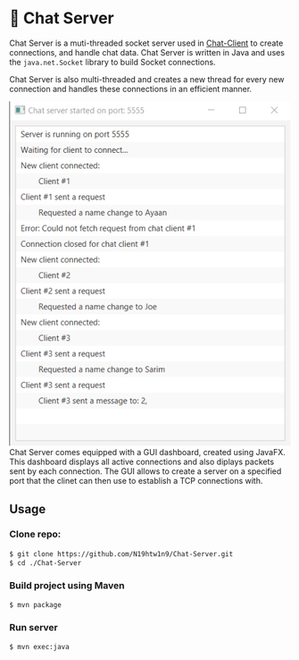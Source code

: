 # 💬 Chat Server

Chat Server is a muti-threaded socket server used in [Chat-Client](https://github.com/N19htw1n9/Chat-Client) to create connections, and handle chat data. Chat Server is written in Java and uses the `java.net.Socket` library to build Socket connections.

Chat Server is also multi-threaded and creates a new thread for every new connection and handles these connections in an efficient manner.<br />

![Optional Text](src/main/resources/chat-server-dash-running-chats.png)<br/>
Chat Server comes equipped with a GUI dashboard, created using JavaFX. This dashboard displays all active connections and also diplays packets sent by each connection. The GUI allows to create a server on a specified port that the clinet can then use to establish a TCP connections with.

## Usage

### Clone repo:

```shell
$ git clone https://github.com/N19htw1n9/Chat-Server.git
$ cd ./Chat-Server
```

### Build project using Maven

```shell
$ mvn package
```

### Run server

```shell
$ mvn exec:java
```
